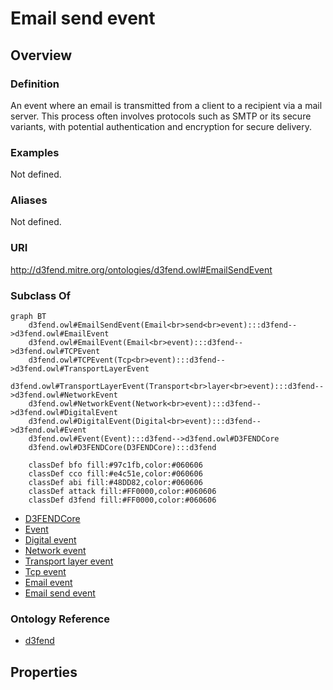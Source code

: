 # Email send event

## Overview

### Definition
An event where an email is transmitted from a client to a recipient via a mail server. This process often involves protocols such as SMTP or its secure variants, with potential authentication and encryption for secure delivery.

### Examples
Not defined.

### Aliases
Not defined.

### URI
http://d3fend.mitre.org/ontologies/d3fend.owl#EmailSendEvent

### Subclass Of
```mermaid
graph BT
    d3fend.owl#EmailSendEvent(Email<br>send<br>event):::d3fend-->d3fend.owl#EmailEvent
    d3fend.owl#EmailEvent(Email<br>event):::d3fend-->d3fend.owl#TCPEvent
    d3fend.owl#TCPEvent(Tcp<br>event):::d3fend-->d3fend.owl#TransportLayerEvent
    d3fend.owl#TransportLayerEvent(Transport<br>layer<br>event):::d3fend-->d3fend.owl#NetworkEvent
    d3fend.owl#NetworkEvent(Network<br>event):::d3fend-->d3fend.owl#DigitalEvent
    d3fend.owl#DigitalEvent(Digital<br>event):::d3fend-->d3fend.owl#Event
    d3fend.owl#Event(Event):::d3fend-->d3fend.owl#D3FENDCore
    d3fend.owl#D3FENDCore(D3FENDCore):::d3fend
    
    classDef bfo fill:#97c1fb,color:#060606
    classDef cco fill:#e4c51e,color:#060606
    classDef abi fill:#48DD82,color:#060606
    classDef attack fill:#FF0000,color:#060606
    classDef d3fend fill:#FF0000,color:#060606
```

- [D3FENDCore](/docs/ontology/reference/model/D3FENDCore/D3FENDCore.md)
- [Event](/docs/ontology/reference/model/D3FENDCore/Event/Event.md)
- [Digital event](/docs/ontology/reference/model/D3FENDCore/Event/Digital%20event/Digital%20event.md)
- [Network event](/docs/ontology/reference/model/D3FENDCore/Event/Digital%20event/Network%20event/Network%20event.md)
- [Transport layer event](/docs/ontology/reference/model/D3FENDCore/Event/Digital%20event/Network%20event/Transport%20layer%20event/Transport%20layer%20event.md)
- [Tcp event](/docs/ontology/reference/model/D3FENDCore/Event/Digital%20event/Network%20event/Transport%20layer%20event/Tcp%20event/Tcp%20event.md)
- [Email event](/docs/ontology/reference/model/D3FENDCore/Event/Digital%20event/Network%20event/Transport%20layer%20event/Tcp%20event/Email%20event/Email%20event.md)
- [Email send event](/docs/ontology/reference/model/D3FENDCore/Event/Digital%20event/Network%20event/Transport%20layer%20event/Tcp%20event/Email%20event/Email%20send%20event/Email%20send%20event.md)


### Ontology Reference
- [d3fend](http://d3fend.mitre.org/ontologies/d3fend.owl#)

## Properties
